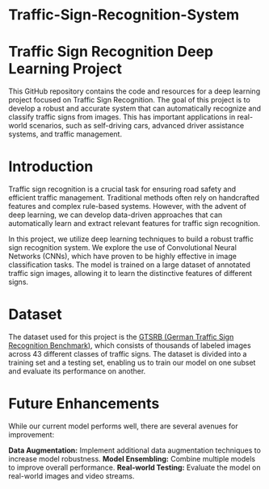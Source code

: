 # Traffic-Sign-Recognition-System

# Traffic Sign Recognition Deep Learning Project

This GitHub repository contains the code and resources for a deep learning project focused on Traffic Sign Recognition. The goal of this project is to develop a robust and accurate system that can automatically recognize and classify traffic signs from images. This has important applications in real-world scenarios, such as self-driving cars, advanced driver assistance systems, and traffic management.

# Introduction
Traffic sign recognition is a crucial task for ensuring road safety and efficient traffic management. Traditional methods often rely on handcrafted features and complex rule-based systems. However, with the advent of deep learning, we can develop data-driven approaches that can automatically learn and extract relevant features for traffic sign recognition.

In this project, we utilize deep learning techniques to build a robust traffic sign recognition system. We explore the use of Convolutional Neural Networks (CNNs), which have proven to be highly effective in image classification tasks. The model is trained on a large dataset of annotated traffic sign images, allowing it to learn the distinctive features of different signs.

# Dataset
The dataset used for this project is the [GTSRB (German Traffic Sign Recognition Benchmark)](https://www.kaggle.com/datasets/meowmeowmeowmeowmeow/gtsrb-german-traffic-sign), which consists of thousands of labeled images across 43 different classes of traffic signs. The dataset is divided into a training set and a testing set, enabling us to train our model on one subset and evaluate its performance on another.

# Future Enhancements
While our current model performs well, there are several avenues for improvement:

**Data Augmentation:** Implement additional data augmentation techniques to increase model robustness.
**Model Ensembling:** Combine multiple models to improve overall performance.
**Real-world Testing:** Evaluate the model on real-world images and video streams.
